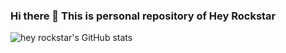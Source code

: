 ### Hi there 👋 This is personal repository of Hey Rockstar

![hey rockstar's GitHub stats](https://github-readme-stats.vercel.app/api?username=heyhey1028&show_icons=true&theme=tokyonight)



<!--
**heyhey1028/heyhey1028** is a ✨ _special_ ✨ repository because its `README.md` (this file) appears on your GitHub profile.

Here are some ideas to get you started:

- 🔭 I’m currently working on ...
- 🌱 I’m currently learning ...
- 👯 I’m looking to collaborate on ...
- 🤔 I’m looking for help with ...
- 💬 Ask me about ...
- 📫 How to reach me: ...
- 😄 Pronouns: ...
- ⚡ Fun fact: ...
-->
